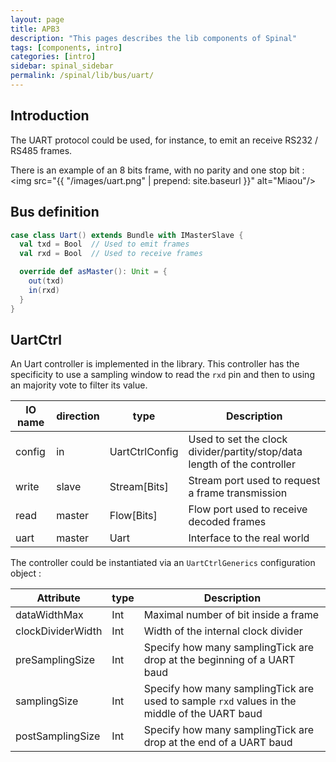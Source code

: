 ```yaml
---
layout: page
title: APB3
description: "This pages describes the lib components of Spinal"
tags: [components, intro]
categories: [intro]
sidebar: spinal_sidebar
permalink: /spinal/lib/bus/uart/
---
```


## Introduction
The UART protocol could be used, for instance, to emit an receive RS232 / RS485 frames.

There is an example of an 8 bits frame, with no parity and one stop bit :
<img src="{{ "/images/uart.png" |  prepend: site.baseurl }}" alt="Miaou"/>

## Bus definition
```scala
case class Uart() extends Bundle with IMasterSlave {
  val txd = Bool  // Used to emit frames
  val rxd = Bool  // Used to receive frames

  override def asMaster(): Unit = {
    out(txd)
    in(rxd)
  }
}
```

## UartCtrl

An Uart controller is implemented in the library. This controller has the specificity to use a sampling window to read the `rxd` pin and then to using an majority vote to filter its value.

| IO name | direction | type | Description |
| --- | --- | --- | --- |
| config | in | UartCtrlConfig | Used to set the clock divider/partity/stop/data length of the controller |
| write | slave | Stream[Bits] | Stream port used to request a frame transmission  |
| read | master | Flow[Bits] | Flow port used to receive decoded frames |
| uart | master | Uart | Interface to the real world |

The controller could be instantiated via an `UartCtrlGenerics` configuration object :

| Attribute | type | Description |
| --- | ---  | --- |
| dataWidthMax | Int | Maximal number of bit inside a frame  |
| clockDividerWidth | Int | Width of the internal clock divider  |
| preSamplingSize | Int | Specify how many samplingTick are drop at the beginning of a UART baud |
| samplingSize | Int | Specify how many samplingTick are used to sample `rxd` values in the middle of the UART baud  |
| postSamplingSize | Int | Specify how many samplingTick are drop at the end of a UART baud  |
